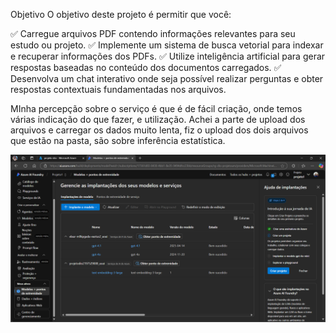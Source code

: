Objetivo
O objetivo deste projeto é permitir que você:

✅ Carregue arquivos PDF contendo informações relevantes para seu estudo ou projeto.
✅ Implemente um sistema de busca vetorial para indexar e recuperar informações dos PDFs.
✅ Utilize inteligência artificial para gerar respostas baseadas no conteúdo dos documentos carregados.
✅ Desenvolva um chat interativo onde seja possível realizar perguntas e obter respostas contextuais fundamentadas nos arquivos.

MInha percepção sobre o serviço é que é de fácil criação, onde temos várias indicação do que fazer, e utilização.
Achei a parte de upload dos arquivos e carregar os dados muito lenta, fiz o upload dos dois arquivos que estão na pasta, são sobre inferência estatística.

<img src="https://github.com/elaurenco/dp-100-dio/blob/main/inputs/projeto.png" alt="Criação do projeto">
